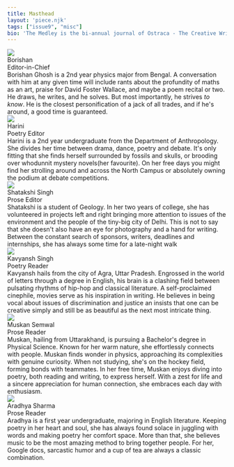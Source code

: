 ```yaml
---
title: Masthead
layout: 'piece.njk'
tags: ["issue9", "misc"]
bio: 'The Medley is the bi-annual journal of Ostraca - The Creative Writing Society of Hansraj College, University of Delhi.'
---
```


<div class="masthead-item">
    <img class= "masthead-image" src="/images/issue9img/borishan_misc9.jpg">
    <div class="masthead-content">
        <div class="masthead-title">Borishan</div>
        <div class="masthead-subtitle">Editor-in-Chief</div>
        <div class="masthead-text">Borishan Ghosh is a 2nd year  physics major from Bengal. A conversation with him at any given time will include rants about the profundity of maths as an art, praise for David Foster Wallace, and maybe a poem recital or two. He draws, he writes, and he solves. But most importantly, he strives <i>to know</i>. He is the closest personification of a jack of all trades, and if he's around, a good time is guaranteed.</div>
    </div>
</div>
<div class="masthead-item">
    <img class= "masthead-image" src="/images/issue9img/harini_misc9.jpg">
    <div class="masthead-content">
        <div class="masthead-title">Harini</div>
        <div class="masthead-subtitle">Poetry Editor</div>
        <div class="masthead-text">Harini is a 2nd year undergraduate from the Department of Anthropology. She divides her time between drama, dance, poetry and debate. It's only fitting that she finds herself surrounded by fossils and skulls, or brooding over whodunnit mystery novels(her favourite). On her free days you might find her strolling around and across the North Campus or absolutely owning the podium at debate competitions.</div>
    </div>
</div>
<div class="masthead-item">
    <img class= "masthead-image" src="/images/issue9img/shatakshi_misc9.jpg">
    <div class="masthead-content">
        <div class="masthead-title">Shatakshi Singh</div>
        <div class="masthead-subtitle">Prose Editor</div>
        <div class="masthead-text">Shatakshi is a student of Geology. In her two years of college, she has volunteered in projects left and right bringing more attention to issues of the environment and the people of the tiny-big city of Delhi. This is not to say that she doesn't also have an eye for photography and a hand for writing. Between the constant search of sponsors, writers, deadlines and internships, she has always some time for a late-night walk</div>
    </div>
</div>

<!-- 
Kavyansh 
*PROSE : *
Muskan 
Aradhya -->

<div class="masthead-item">
    <img class= "masthead-image" src="/images/issue9img/kavyansh_misc9.jpg">
    <div class="masthead-content">
        <div class="masthead-title">Kavyansh Singh</div>
        <div class="masthead-subtitle">Poetry Reader</div>
        <div class="masthead-text">Kavyansh hails from the city of Agra, Uttar Pradesh. Engrossed in the world of letters through a degree in English, his brain is a clashing field between pulsating rhythms of hip-hop and classical literature. A self-proclaimed cinephile, movies serve as his inspiration in writing. He believes in being vocal about issues of discrimination and justice an insists that one can be creative simply and still be as beautiful as the next most intricate thing.</div>
    </div>
</div>
<div class="masthead-item">
    <img class= "masthead-image" src="/images/issue9img/muskan_misc9.jpg">
    <div class="masthead-content">
        <div class="masthead-title">Muskan Semwal</div>
        <div class="masthead-subtitle">Prose Reader</div>
        <div class="masthead-text">Muskan, hailing from Uttarakhand, is pursuing a Bachelor's degree in Physical Science. Known for her warm nature, she effortlessly connects with people. Muskan finds wonder in physics, approaching its complexities with genuine curiosity. When not studying, she's on the hockey field, forming bonds with teammates. In her free time, Muskan enjoys diving into poetry, both reading and writing, to express herself. With a zest for life and a sincere appreciation for human connection, she embraces each day with enthusiasm.</div>
    </div>
</div>
<div class="masthead-item">
    <img class= "masthead-image" src="/images/issue9img/aradhya_misc9.jpg">
    <div class="masthead-content">
        <div class="masthead-title">Aradhya Sharma</div>
        <div class="masthead-subtitle">Prose Reader</div>
        <div class="masthead-text">Aradhya is a first year undergraduate, majoring in English literature. Keeping poetry in her heart and soul, she has always found solace in juggling with words and making poetry her comfort space. More than that, she believes music to be the most amazing method to bring together people. For her, Google docs, sarcastic humor and a cup of tea are always a classic combination.</div>
    </div>
</div>